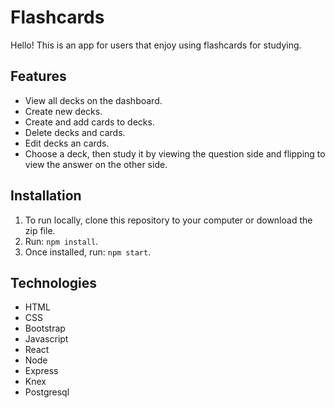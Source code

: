 # Flashcards

Hello! This is an app for users that enjoy using flashcards for studying.

## Features

- View all decks on the dashboard.
- Create new decks.
- Create and add cards to decks.
- Delete decks and cards.
- Edit decks an cards.
- Choose a deck, then study it by viewing the question side and flipping to view the answer on the other side.

## Installation

1. To run locally, clone this repository to your computer or download the zip file.
2. Run: `npm install`.
3. Once installed, run: `npm start`.

## Technologies

- HTML
- CSS
- Bootstrap
- Javascript
- React
- Node
- Express
- Knex
- Postgresql
